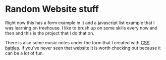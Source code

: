 # Random Website stuff

Right now this has a form example in it and a javascript list example that I was learning on treehouse. I like to brush up on some skills every now and then and this is the project that I do that on.

There is also some music notes under the form that I created with [CSS battles](https://cssbattle.dev/). If you've never seen that website it is worth checking out because it can be a lot of fun.
